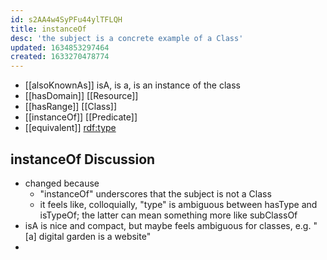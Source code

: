 ```yaml
---
id: s2AA4w4SyPFu44ylTFLQH
title: instanceOf
desc: 'the subject is a concrete example of a Class'
updated: 1634853297464
created: 1633270478774
---
```


- [[alsoKnownAs]] isA, is a, is an instance of the class
- [[hasDomain]] [[Resource]]
- [[hasRange]] [[Class]]
- [[instanceOf]] [[Predicate]] 
- [[equivalent]] [rdf:type](http://www.w3.org/1999/02/22-rdf-syntax-ns#type)

## instanceOf Discussion

- changed because 
  - "instanceOf" underscores that the subject is not a Class
  - it feels like, colloquially, "type" is ambiguous between hasType and isTypeOf; the latter can mean  something more like subClassOf
- isA is nice and compact, but maybe feels ambiguous for classes, e.g. "[a] digital garden is a website" 
- 
